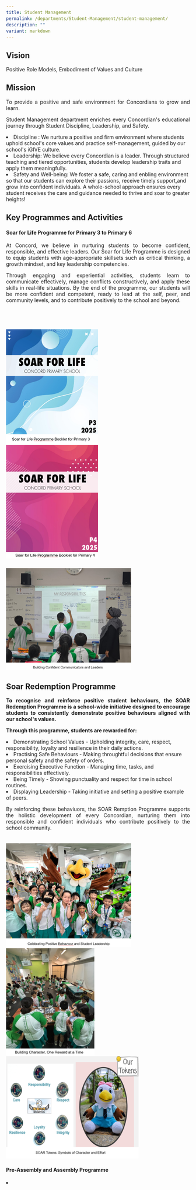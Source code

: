 ```yaml
---
title: Student Management
permalink: /departments/Student-Management/student-management/
description: ""
variant: markdown
---
```

<h2>Vision</h2>

<p style="text-align:justify">Positive Role Models, Embodiment of Values and Culture
	
</p><h2>Mission</h2>

<p style="text-align:justify">To provide a positive and safe environment for Concordians to grow and learn.
</p><p style="text-align:justify">Student Management department enriches every Concordian's educational journey through Student Discipline, Leadership, and Safety.
	</p><li>Discipline : We nurture a positive and firm environment where students uphold school's core values and practice self-management, guided by our school's iGIVE culture.
		</li><li> Leadership: We believe every Concordian is a leader. Through structured teaching and tiered opportunities, students develop leadership traits and apply them meaningfully.
			</li><li>Safety and Well-being: We foster a safe, caring and enbling environment so that our students can explore their passions, receive timely support,and grow into confident individuals. A whole-school approach ensures every student receives the care and guidance needed to thrive and soar to greater heights!
	
	
	
<p></p><h2>Key Programmes and Activities</h2>
<p></p><h4>Soar for Life Programme for Primary 3 to Primary 6</h4>

<p style="text-align:justify">At Concord, we believe in nurturing students to become confident, responsible, and effective leaders. Our Soar for Life Programme is designed to equip students with age-appropriate skillsets such as critical thinking, a growth mindset, and key leadership competencies.
</p><p style="text-align:justify">Through engaging and experiential activities, students learn to communicate effectively, manage conflicts constructively, and apply these skills in real-life situations. By the end of the programme, our students will be more confident and competent, ready to lead at the self, peer, and community levels, and to contribute positively to the school and beyond.
</p><p style="text-align:justify">
</p><p style="text-align:justify">

</p><p style="text-align:justify">&nbsp;<b>
</b></p><h3><b> </b></h3><b>
<br>
<img src="/images/SM_1.png" style="width:50%">
<img src="/images/SM_2.png" style="width:50%">
<br>
<h3> </h3>
<img src="/images/SM_3.png" style="width:68%">

<h2>Soar Redemption Programme</h2>
<p></p><p style="text-align:justify">To recognise and reinforce positive student behaviours, the SOAR Redemption Programme is a school-wide initiative designed to encourage students to consistently demonstrate positive behaviours aligned with our school's values.
</p><p style="text-align:justify">Through this programme, students are rewarded for:	
</p></b></li><li>Demonstrating School Values - Upholding integrity, care, respect, responsibility, loyalty and resilience in their daily actions.
</li><li>Practising  Safe Behaviours - Making throughtful decisions that ensure personal safety and the safety of orders.
</li><li>Exercising Executive Function - Managing time, tasks, and responsibilities effectively.
</li><li>Being Timely - Showing punctuality and respect for time in school routines.
</li><li>Displaying Leadership - Taking initiative and setting a positive example of peers.
<p></p><p style="text-align:justify">By reinforcing these behaviuors, the SOAR Remption Programme supports the holistic development of every Concordian, nurturing them into responsible and confident individuals who contribute positively to the school community.

<br>
<br>
<br>
<img src="/images/SM_4.png" style="width:68%">
<img src="/images/SM_5.png" style="width:48%">
	<img src="/images/SM_6.png" style="width:72%">
	
</p><p></p><h4>Pre-Assembly and Assembly Programme</h4>
<p></p><p style="text-align:justify">
</p></li><li>


<h3></h3>
<br>
</li>